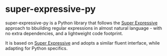 # super-expressive-py

super-expressive-py is a Python library that follows the 
[Super Expressive](https://github.com/bassim/super-expressive) approach to
bbuilding regular expressions in almost natural language - with no extra 
dependencies, and a lightweight code footprint.

It is based on [Super Expressive](https://github.com/bassim/super-expressive)
and adopts a similar fluent interface, while adapting for Python specifics.
